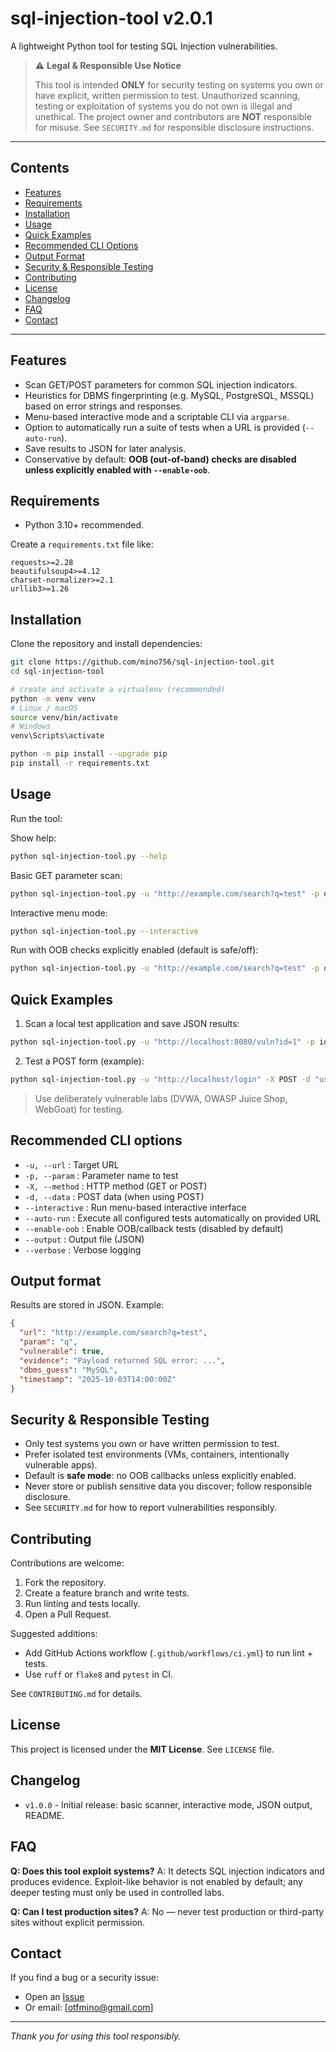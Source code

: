 # sql-injection-tool v2.0.1

A lightweight Python tool for testing SQL Injection vulnerabilities.

> ⚠️ **Legal & Responsible Use Notice**
>
> This tool is intended **ONLY** for security testing on systems you own or have explicit, written permission to test. Unauthorized scanning, testing or exploitation of systems you do not own is illegal and unethical. The project owner and contributors are **NOT** responsible for misuse. See `SECURITY.md` for responsible disclosure instructions.

---

## Contents

* [Features](#features)
* [Requirements](#requirements)
* [Installation](#installation)
* [Usage](#usage)
* [Quick Examples](#quick-examples)
* [Recommended CLI Options](#recommended-cli-options)
* [Output Format](#output-format)
* [Security & Responsible Testing](#security--responsible-testing)
* [Contributing](#contributing)
* [License](#license)
* [Changelog](#changelog)
* [FAQ](#faq)
* [Contact](#contact)

---

## Features

* Scan GET/POST parameters for common SQL injection indicators.
* Heuristics for DBMS fingerprinting (e.g. MySQL, PostgreSQL, MSSQL) based on error strings and responses.
* Menu-based interactive mode and a scriptable CLI via `argparse`.
* Option to automatically run a suite of tests when a URL is provided (`--auto-run`).
* Save results to JSON for later analysis.
* Conservative by default: **OOB (out-of-band) checks are disabled unless explicitly enabled with `--enable-oob`**.

## Requirements

* Python 3.10+ recommended.

Create a `requirements.txt` file like:

```
requests>=2.28
beautifulsoup4>=4.12
charset-normalizer>=2.1
urllib3>=1.26
```



## Installation

Clone the repository and install dependencies:

```bash
git clone https://github.com/mino756/sql-injection-tool.git
cd sql-injection-tool

# create and activate a virtualenv (recommended)
python -m venv venv
# Linux / macOS
source venv/bin/activate
# Windows
venv\Scripts\activate

python -m pip install --upgrade pip
pip install -r requirements.txt
```

## Usage

Run the tool:

Show help:

```bash
python sql-injection-tool.py --help
```

Basic GET parameter scan:

```bash
python sql-injection-tool.py -u "http://example.com/search?q=test" -p q --output results.json
```

Interactive menu mode:

```bash
python sql-injection-tool.py --interactive
```

Run with OOB checks explicitly enabled (default is safe/off):

```bash
python sql-injection-tool.py -u "http://example.com/search?q=test" -p q --enable-oob
```

## Quick Examples

1. Scan a local test application and save JSON results:

```bash
python sql-injection-tool.py -u "http://localhost:8080/vuln?id=1" -p id --output out.json
```

2. Test a POST form (example):

```bash
python sql-injection-tool.py -u "http://localhost/login" -X POST -d "username=admin&password=pass" -p username
```

> Use deliberately vulnerable labs (DVWA, OWASP Juice Shop, WebGoat) for testing.

## Recommended CLI options

* `-u, --url` : Target URL
* `-p, --param` : Parameter name to test
* `-X, --method` : HTTP method (GET or POST)
* `-d, --data` : POST data (when using POST)
* `--interactive` : Run menu-based interactive interface
* `--auto-run` : Execute all configured tests automatically on provided URL
* `--enable-oob` : Enable OOB/callback tests (disabled by default)
* `--output` : Output file (JSON)
* `--verbose` : Verbose logging

## Output format

Results are stored in JSON. Example:

```json
{
  "url": "http://example.com/search?q=test",
  "param": "q",
  "vulnerable": true,
  "evidence": "Payload returned SQL error: ...",
  "dbms_guess": "MySQL",
  "timestamp": "2025-10-03T14:00:00Z"
}
```

## Security & Responsible Testing

* Only test systems you own or have written permission to test.
* Prefer isolated test environments (VMs, containers, intentionally vulnerable apps).
* Default is **safe mode**: no OOB callbacks unless explicitly enabled.
* Never store or publish sensitive data you discover; follow responsible disclosure.
* See `SECURITY.md` for how to report vulnerabilities responsibly.

## Contributing

Contributions are welcome:

1. Fork the repository.
2. Create a feature branch and write tests.
3. Run linting and tests locally.
4. Open a Pull Request.

Suggested additions:

* Add GitHub Actions workflow (`.github/workflows/ci.yml`) to run lint + tests.
* Use `ruff` or `flake8` and `pytest` in CI.

See `CONTRIBUTING.md` for details.

## License

This project is licensed under the **MIT License**. See `LICENSE` file.

## Changelog

* `v1.0.0` - Initial release: basic scanner, interactive mode, JSON output, README.

## FAQ

**Q: Does this tool exploit systems?**
A: It detects SQL injection indicators and produces evidence. Exploit-like behavior is not enabled by default; any deeper testing must only be used in controlled labs.

**Q: Can I test production sites?**
A: No — never test production or third-party sites without explicit permission.

## Contact

If you find a bug or a security issue:

* Open an [Issue](https://github.com/mino756/sql-injection-tool/issues)
* Or email: [otfmino@gmail.com]

---

*Thank you for using this tool responsibly.*

